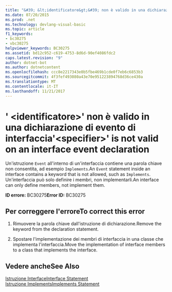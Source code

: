 ```yaml
---
title: "&#39; &lt;identificatore&gt;&#39; non è valido in una dichiarazione di evento di interfaccia"
ms.date: 07/20/2015
ms.prod: .net
ms.technology: devlang-visual-basic
ms.topic: article
f1_keywords:
- bc30275
- vbc30275
helpviewer_keywords: BC30275
ms.assetid: bd12c952-c619-4753-8d6d-90ef4086fdc2
caps.latest.revision: "9"
author: dotnet-bot
ms.author: dotnetcontent
ms.openlocfilehash: ccc8e2217343e0b5fbe469b1cde0f7eb6c6853b3
ms.sourcegitcommit: 4f3fef493080a43e70e951223894768d36ce430a
ms.translationtype: MT
ms.contentlocale: it-IT
ms.lasthandoff: 11/21/2017
---
```

# <a name="39ltspecifiergt39-is-not-valid-on-an-interface-event-declaration"></a><span data-ttu-id="8a0a9-102">&#39; &lt;identificatore&gt;&#39; non è valido in una dichiarazione di evento di interfaccia</span><span class="sxs-lookup"><span data-stu-id="8a0a9-102">&#39;&lt;specifier&gt;&#39; is not valid on an interface event declaration</span></span>
<span data-ttu-id="8a0a9-103">Un'istruzione `Event` all'interno di un'interfaccia contiene una parola chiave non consentita, ad esempio `Implements`.</span><span class="sxs-lookup"><span data-stu-id="8a0a9-103">An `Event` statement inside an interface contains a keyword that is not allowed, such as `Implements`.</span></span> <span data-ttu-id="8a0a9-104">Un'interfaccia può solo definire i membri, non implementarli.</span><span class="sxs-lookup"><span data-stu-id="8a0a9-104">An interface can only define members, not implement them.</span></span>  
  
 <span data-ttu-id="8a0a9-105">**ID errore:** BC30275</span><span class="sxs-lookup"><span data-stu-id="8a0a9-105">**Error ID:** BC30275</span></span>  
  
## <a name="to-correct-this-error"></a><span data-ttu-id="8a0a9-106">Per correggere l'errore</span><span class="sxs-lookup"><span data-stu-id="8a0a9-106">To correct this error</span></span>  
  
1.  <span data-ttu-id="8a0a9-107">Rimuovere la parola chiave dall'istruzione di dichiarazione.</span><span class="sxs-lookup"><span data-stu-id="8a0a9-107">Remove the keyword from the declaration statement.</span></span>  
  
2.  <span data-ttu-id="8a0a9-108">Spostare l'implementazione dei membri di interfaccia in una classe che implementa l'interfaccia.</span><span class="sxs-lookup"><span data-stu-id="8a0a9-108">Move the implementation of interface members to a class that implements the interface.</span></span>  
  
## <a name="see-also"></a><span data-ttu-id="8a0a9-109">Vedere anche</span><span class="sxs-lookup"><span data-stu-id="8a0a9-109">See Also</span></span>  
 [<span data-ttu-id="8a0a9-110">Istruzione Interface</span><span class="sxs-lookup"><span data-stu-id="8a0a9-110">Interface Statement</span></span>](../../visual-basic/language-reference/statements/interface-statement.md)  
 [<span data-ttu-id="8a0a9-111">Istruzione Implements</span><span class="sxs-lookup"><span data-stu-id="8a0a9-111">Implements Statement</span></span>](../../visual-basic/language-reference/statements/implements-statement.md)
